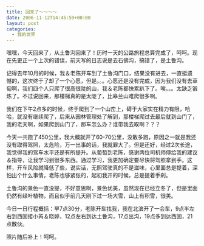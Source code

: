 ```yaml
---
title: 回来了～～～～
date: 2006-11-12T14:45:59+00:00
layout: post
categories:
  - 我的世界
---
```


嘿嘿，今天回来了，从土鲁沟回来了！历时一天的公路旅程总算完成了，呵呵。现在先更正一个上次的错误，前天写的日志说是去石佛沟，搞错了，是土鲁沟。

记得去年10月的时候，我＆老陈开车到了土鲁沟门口，结果没有进去，一直挺遗憾的，这次终于了却了一个心愿，但是。。。心愿还是没有完成，因为我们没有去草甸啊，我们四个人只爬了很高很陡的山，我＆老陈都快累趴下了。唉。。。太缺乏锻炼了。不过说回来，那楼梯真的是太陡了，比皋兰山难爬很多啊。

我们在下午2点多的时候，终于爬到了一个山峦上，碍于大家实在精力有限，哈哈，就没有继续爬了，后来从园林管理处了解到，那楼梯爬过去最后就到山门了，我的老天啊，如果爬到山门了，那车怎么办？谁带我去取啊？？？

今天一共跑了450公里，我大概就开了60-70公里，没敢多跑，原因之一就是我还没有取得驾照，太危险，万一出事的话，我就罪大了。但是还好，经过2次长途，我觉得我的驾车水平还是有所提升。从葡萄到老陈，感谢两位司机师傅给我的建议＆指导，让我学习到很多东西。通过学习，我更加确定要尽快将驾照拿到手。这样，开车风险就降低了些，说实话，无照驾驶真的不是滋味，心里面总是提着，深怕出个什么事情，老陈也够紧张的，起初我开的时候，总是提着手刹。

土鲁沟的景色一直没提，不好意思啊，景色优美，虽然现在已经立冬了，但是里面仍然有绿叶植物，而且似乎前几天刚下过一场大雪，山上有积雪，很美。

今日一日行程概括：早7点30分，老陈开车找我，我在北滨开了一会车，9点半左右到西固接小芮＆晓婷，12点左右到达土鲁沟，17点出沟，19点多到达西固，21点散伙。

照片随后补上！呵呵。
